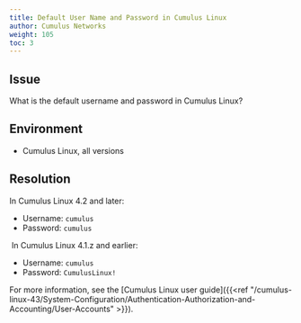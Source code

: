 ```yaml
---
title: Default User Name and Password in Cumulus Linux
author: Cumulus Networks
weight: 105
toc: 3
---
```


## Issue

What is the default username and password in Cumulus Linux?

## Environment

- Cumulus Linux, all versions

## Resolution

In Cumulus Linux 4.2 and later:

- Username: `cumulus`
- Password: `cumulus`

 In Cumulus Linux 4.1.z and earlier:

- Username: `cumulus`
- Password: `CumulusLinux!`

For more information, see the [Cumulus Linux user guide]({{<ref "/cumulus-linux-43/System-Configuration/Authentication-Authorization-and-Accounting/User-Accounts" >}}).
